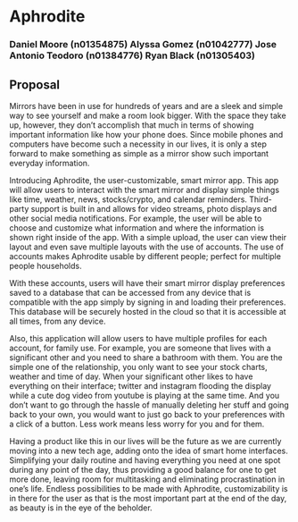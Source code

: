 # Aphrodite
### Daniel Moore (n01354875) Alyssa Gomez (n01042777) Jose Antonio Teodoro (n01384776) Ryan Black (n01305403)

## Proposal
Mirrors have been in use for hundreds of years and are a sleek and simple way to see yourself and make a room look bigger. With the space they take up, however, they don’t accomplish that much in terms of showing important information like how your phone does. Since mobile phones and computers have become such a necessity in our lives, it is only a step forward to make something as simple as a mirror show such important everyday information.

Introducing Aphrodite, the user-customizable, smart mirror app. This app will allow users to interact with the smart mirror and display simple things like time, weather, news, stocks/crypto, and calendar reminders. Third-party support is built in and allows for video streams, photo displays and other social media notifications. For example, the user will be able to choose and customize what information and where the information is shown right inside of the app. With a simple upload, the user can view their layout and even save multiple layouts with the use of accounts. The use of accounts makes Aphrodite usable by different people; perfect for multiple people households.

With these accounts, users will have their smart mirror display preferences saved to a database that can be accessed from any device that is compatible with the app simply by signing in and loading their preferences. This database will be securely hosted in the cloud so that it is accessible at all times, from any device.

Also, this application will allow users to have multiple profiles for each account, for family use. For example, you are someone that lives with a significant other  and you need to share a bathroom with them. You are the simple one of the relationship, you only want to see your stock charts, weather and time of day. When your significant other likes to have everything on their interface; twitter and instagram flooding the display while a cute dog video from youtube is playing at the same time. And you don’t want to go through the hassle of manually deleting her stuff and going back to your own, you would want to just go back to your preferences with a click of a button. Less work means less worry for you and for them.

Having a product like this in our lives will be the future as we are currently moving into a new tech age, adding onto the idea of smart home interfaces. Simplifying your daily routine and having everything you need at one spot during any point of the day, thus providing a good balance for one to get more done, leaving room for multitasking and eliminating procrastination in one’s life. Endless possibilities to be made with Aphrodite, customizability is in there for the user as that is the most important part at the end of the day, as beauty is in the eye of the beholder.
